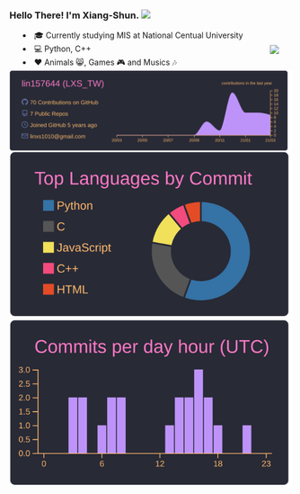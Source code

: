 <div>
  <h3 style="display: inline-block;">Hello There! I'm Xiang-Shun.</h3>
  <img src="https://media.giphy.com/media/hvRJCLFzcasrR4ia7z/giphy.gif" width="25px">
  <div style="display: flex;align-items: center;">
    <ui style="display: inline-block;margin-left:auto;margin-right:auto;">
      <li>🎓 Currently studying MIS at National Centual University</li>
      <li>💻 Python, C++</li>
      <li>❤️ Animals 😸, Games 🎮 and Musics 🎶</li>
    </ui>
    <a style="display: inline-block;margin-left:auto;margin-right:auto; " href="https://spotify-github-profile.vercel.app/api/view?uid=%E6%B6%BC%E7%AD%8D&redirect=true" target="_blank" >
      <img src="https://spotify-github-profile.vercel.app/api/view?uid=%E6%B6%BC%E7%AD%8D&cover_image=false&theme=default">
    </a>
  </div>
  <img style="display:block;margin-left:auto;margin-right:auto;" src="https://raw.githubusercontent.com/lin157644/github-profile-summary-cards/master/profile-summary-card-output/dracula/0-profile-details.svg">
  <div style="text-align:center;">
    <img style="display: inline-block;margin-left:auto;margin-right:auto; " src="https://raw.githubusercontent.com/lin157644/github-profile-summary-cards/master/profile-summary-card-output/dracula/2-most-commit-language.svg" target="_blank">
    <img style="display: inline-block;margin-left:auto;margin-right:auto; " src="https://raw.githubusercontent.com/lin157644/github-profile-summary-cards/master/profile-summary-card-output/dracula/4-productive-time.svg"/></a>
  </div>
</div>
